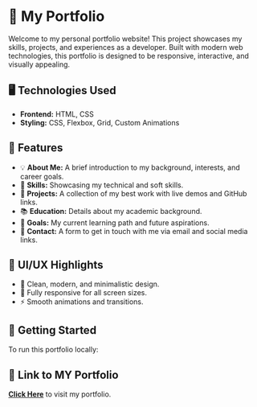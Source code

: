 # 🚀 My Portfolio

Welcome to my personal portfolio website! This project showcases my skills, projects, and experiences as a developer. Built with modern web technologies, this portfolio is designed to be responsive, interactive, and visually appealing.

## 🖥️ Technologies Used

- **Frontend:** HTML, CSS   
- **Styling:** CSS, Flexbox, Grid, Custom Animations  


## 📌 Features

- 💡 **About Me:** A brief introduction to my background, interests, and career goals.  
- 🎯 **Skills:** Showcasing my technical and soft skills.  
- 💼 **Projects:** A collection of my best work with live demos and GitHub links.  
- 📚 **Education:** Details about my academic background.  
- 🎯 **Goals:** My current learning path and future aspirations.  
- 💬 **Contact:** A form to get in touch with me via email and social media links.  

## 🎨 UI/UX Highlights

- 🎨 Clean, modern, and minimalistic design.  
- 📱 Fully responsive for all screen sizes.  
- ⚡ Smooth animations and transitions.  

## 🚀 Getting Started

To run this portfolio locally:

## 🔗 Link to  MY Portfolio   
[**Click Here**](https://ayushkumar290.github.io/Portfollio/about.html) to visit my portfolio.
